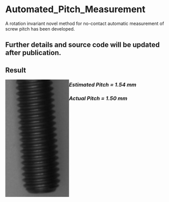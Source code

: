 # Automated_Pitch_Measurement

A rotation invariant novel method for no-contact automatic measurement of screw pitch has been developed.

## Further details and source code will be updated after publication.

## Result
<img align="left" src="/Results/M10x70_No_HeadFlowchart.jpg" alt="Input" width="200"/>

### *Estimated Pitch = 1.54 mm*
### *Actual Pitch = 1.50 mm*
